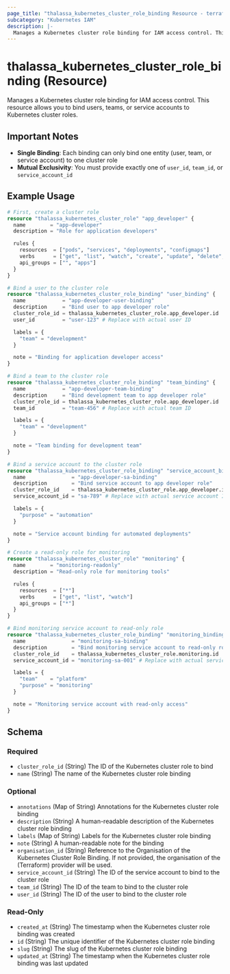 ```yaml
---
page_title: "thalassa_kubernetes_cluster_role_binding Resource - terraform-provider-thalassa"
subcategory: "Kubernetes IAM"
description: |-
  Manages a Kubernetes cluster role binding for IAM access control. This resource allows you to bind users, teams, or service accounts to Kubernetes cluster roles.
---
```


# thalassa_kubernetes_cluster_role_binding (Resource)

Manages a Kubernetes cluster role binding for IAM access control. This resource allows you to bind users, teams, or service accounts to Kubernetes cluster roles.

## Important Notes

- **Single Binding**: Each binding can only bind one entity (user, team, or service account) to one cluster role
- **Mutual Exclusivity**: You must provide exactly one of `user_id`, `team_id`, or `service_account_id`

## Example Usage

```terraform
# First, create a cluster role
resource "thalassa_kubernetes_cluster_role" "app_developer" {
  name        = "app-developer"
  description = "Role for application developers"

  rules {
    resources  = ["pods", "services", "deployments", "configmaps"]
    verbs      = ["get", "list", "watch", "create", "update", "delete", "patch"]
    api_groups = ["", "apps"]
  }
}

# Bind a user to the cluster role
resource "thalassa_kubernetes_cluster_role_binding" "user_binding" {
  name            = "app-developer-user-binding"
  description     = "Bind user to app developer role"
  cluster_role_id = thalassa_kubernetes_cluster_role.app_developer.id
  user_id         = "user-123" # Replace with actual user ID

  labels = {
    "team" = "development"
  }

  note = "Binding for application developer access"
}

# Bind a team to the cluster role
resource "thalassa_kubernetes_cluster_role_binding" "team_binding" {
  name            = "app-developer-team-binding"
  description     = "Bind development team to app developer role"
  cluster_role_id = thalassa_kubernetes_cluster_role.app_developer.id
  team_id         = "team-456" # Replace with actual team ID

  labels = {
    "team" = "development"
  }

  note = "Team binding for development team"
}

# Bind a service account to the cluster role
resource "thalassa_kubernetes_cluster_role_binding" "service_account_binding" {
  name               = "app-developer-sa-binding"
  description        = "Bind service account to app developer role"
  cluster_role_id    = thalassa_kubernetes_cluster_role.app_developer.id
  service_account_id = "sa-789" # Replace with actual service account ID

  labels = {
    "purpose" = "automation"
  }

  note = "Service account binding for automated deployments"
}

# Create a read-only role for monitoring
resource "thalassa_kubernetes_cluster_role" "monitoring" {
  name        = "monitoring-readonly"
  description = "Read-only role for monitoring tools"

  rules {
    resources  = ["*"]
    verbs      = ["get", "list", "watch"]
    api_groups = ["*"]
  }
}

# Bind monitoring service account to read-only role
resource "thalassa_kubernetes_cluster_role_binding" "monitoring_binding" {
  name               = "monitoring-sa-binding"
  description        = "Bind monitoring service account to read-only role"
  cluster_role_id    = thalassa_kubernetes_cluster_role.monitoring.id
  service_account_id = "monitoring-sa-001" # Replace with actual service account ID

  labels = {
    "team"    = "platform"
    "purpose" = "monitoring"
  }

  note = "Monitoring service account with read-only access"
}
```
<!-- schema generated by tfplugindocs -->
## Schema

### Required

- `cluster_role_id` (String) The ID of the Kubernetes cluster role to bind
- `name` (String) The name of the Kubernetes cluster role binding

### Optional

- `annotations` (Map of String) Annotations for the Kubernetes cluster role binding
- `description` (String) A human-readable description of the Kubernetes cluster role binding
- `labels` (Map of String) Labels for the Kubernetes cluster role binding
- `note` (String) A human-readable note for the binding
- `organisation_id` (String) Reference to the Organisation of the Kubernetes Cluster Role Binding. If not provided, the organisation of the (Terraform) provider will be used.
- `service_account_id` (String) The ID of the service account to bind to the cluster role
- `team_id` (String) The ID of the team to bind to the cluster role
- `user_id` (String) The ID of the user to bind to the cluster role

### Read-Only

- `created_at` (String) The timestamp when the Kubernetes cluster role binding was created
- `id` (String) The unique identifier of the Kubernetes cluster role binding
- `slug` (String) The slug of the Kubernetes cluster role binding
- `updated_at` (String) The timestamp when the Kubernetes cluster role binding was last updated


